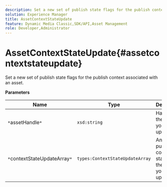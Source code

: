 ```yaml
---
description: Set a new set of publish state flags for the publish context associated with an asset.
solution: Experience Manager
title: AssetContextStateUpdate
feature: Dynamic Media Classic,SDK/API,Asset Management
role: Developer,Administrator
---
```


# AssetContextStateUpdate{#assetcontextstateupdate}

Set a new set of publish state flags for the publish context associated with an asset.

 **Parameters** 

|  Name  | Type  | Description  |
|---|---|---|
|  `*`assetHandle`*`  | `xsd:string`  | Handle to the asset you want to update.  |
|  `*`contextStateUpdateArray`*`  | `types:ContextStateUpdateArray`  | An array of publish contact states for the asset you want to update.  |


